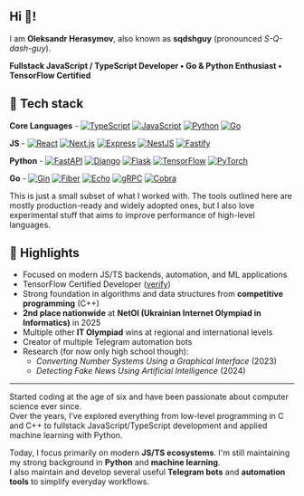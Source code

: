 ## Hi 👋!

I am **Oleksandr Herasymov**, also known as **sqdshguy** (pronounced *S-Q-dash-guy*).

**Fullstack JavaScript / TypeScript Developer • Go & Python Enthusiast • TensorFlow Certified**

## 🔧 Tech stack

**Core Languages** - 
[![TypeScript](https://img.shields.io/badge/TypeScript-3178C6?logo=typescript&logoColor=fff)](#)
[![JavaScript](https://img.shields.io/badge/JavaScript-F7DF1E?logo=javascript&logoColor=000)](#)
[![Python](https://img.shields.io/badge/Python-3776AB?logo=python&logoColor=fff)](#)
[![Go](https://img.shields.io/badge/Go-00ADD8?logo=go&logoColor=fff)](#)

**JS** - 
[![React](https://img.shields.io/badge/React-20232A?logo=react&logoColor=61DAFB)](#)
[![Next.js](https://img.shields.io/badge/Next.js-000?logo=nextdotjs&logoColor=fff)](#)
[![Express](https://img.shields.io/badge/Express-000?logo=express&logoColor=fff)](#)
[![NestJS](https://img.shields.io/badge/NestJS-E0234E?logo=nestjs&logoColor=fff)](#)
[![Fastify](https://img.shields.io/badge/Fastify-000?logo=fastify&logoColor=fff)](#)

**Python** - 
[![FastAPI](https://img.shields.io/badge/FastAPI-009485?logo=fastapi&logoColor=fff)](#)
[![Django](https://img.shields.io/badge/Django-092E20?logo=django&logoColor=fff)](#)
[![Flask](https://img.shields.io/badge/Flask-000?logo=flask&logoColor=fff)](#)
[![TensorFlow](https://img.shields.io/badge/TensorFlow-FF6F00?logo=tensorflow&logoColor=fff)](#)
[![PyTorch](https://img.shields.io/badge/PyTorch-EE4C2C?logo=pytorch&logoColor=fff)](#)

**Go** - 
[![Gin](https://img.shields.io/badge/Gin-008ECF?logo=go&logoColor=fff)](#)
[![Fiber](https://img.shields.io/badge/Fiber-2C3E50?logo=go&logoColor=fff)](#)
[![Echo](https://img.shields.io/badge/Echo-353535?logo=go&logoColor=fff)](#)
[![gRPC](https://img.shields.io/badge/gRPC-5C2D91?logo=grpc&logoColor=fff)](#)
[![Cobra](https://img.shields.io/badge/Cobra-000?logo=go&logoColor=fff)](#)

This is just a small subset of what I worked with. The tools outlined here are mostly production-ready and widely adopted ones, but I also love experimental stuff that aims to improve performance of high-level languages.

## 🧠 Highlights

- Focused on modern JS/TS backends, automation, and ML applications
- TensorFlow Certified Developer ([verify](https://www.credential.net/8187c1fc-99fc-492a-8a39-d300861460c1#acc.tgkChxQj))
- Strong foundation in algorithms and data structures from **competitive programming** (C++)  
- **2nd place nationwide** at **NetOI (Ukrainian Internet Olympiad in Informatics)** in 2025
- Multiple other **IT Olympiad** wins at regional and international levels
- Creator of multiple Telegram automation bots
- Research (for now only high school though):
  - *Converting Number Systems Using a Graphical Interface* (2023)
  - *Detecting Fake News Using Artificial Intelligence* (2024)

---

Started coding at the age of six and have been passionate about computer science ever since.  
Over the years, I’ve explored everything from low-level programming in C and C++ to fullstack JavaScript/TypeScript development and applied machine learning with Python.

Today, I focus primarily on modern **JS/TS ecosystems**. I'm still maintaining my strong background in **Python** and **machine learning**.  
I also maintain and develop several useful **Telegram bots** and **automation tools** to simplify everyday workflows.
